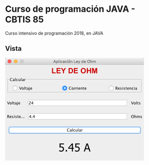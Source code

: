 # Curso de programación JAVA - CBTIS 85

Curso intensivo de programación 2018, en JAVA

## Vista

![vista](https://github.com/jalmx/Curso-CBTIS-85/blob/master/view.png)

